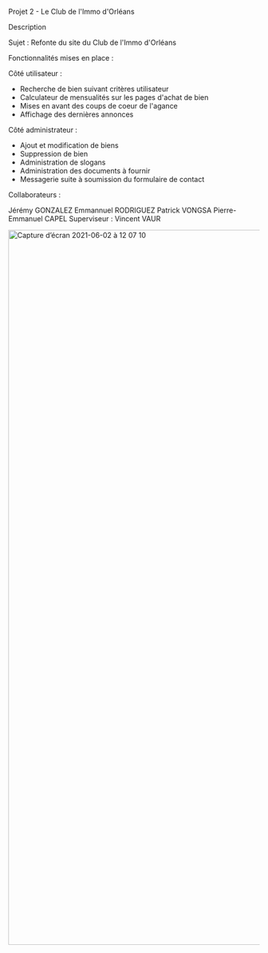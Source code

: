 Projet 2 - Le Club de l'Immo d'Orléans

Description

Sujet : Refonte du site du Club de l'Immo d'Orléans

Fonctionnalités mises en place : 

Côté utilisateur :

- Recherche de bien suivant critères utilisateur
- Calculateur de mensualités sur les pages d'achat de bien
- Mises en avant des coups de coeur de l'agance
- Affichage des dernières annonces

Côté administrateur :

- Ajout et modification de biens
- Suppression de bien
- Administration de slogans
- Administration des documents à fournir
- Messagerie suite à soumission du formulaire de contact

Collaborateurs :

Jérémy GONZALEZ
Emmannuel RODRIGUEZ
Patrick VONGSA
Pierre-Emmanuel CAPEL
Superviseur : Vincent VAUR

<img width="1432" alt="Capture d’écran 2021-06-02 à 12 07 10" src="https://user-images.githubusercontent.com/76252516/120462545-55194a00-c39b-11eb-953f-b39d972ca9a0.png">
